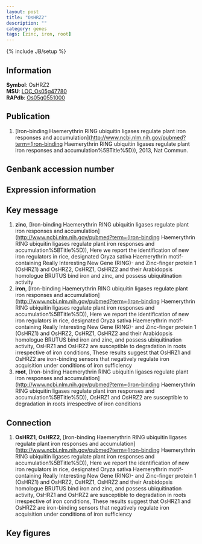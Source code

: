 ```yaml
---
layout: post
title: "OsHRZ2"
description: ""
category: genes
tags: [zinc, iron, root]
---
```

{% include JB/setup %}

## Information
__Symbol__: OsHRZ2  
__MSU__: [LOC_Os05g47780](http://rice.plantbiology.msu.edu/cgi-bin/ORF_infopage.cgi?orf=LOC_Os05g47780)  
__RAPdb__: [Os05g0551000](http://rapdb.dna.affrc.go.jp/viewer/gbrowse_details/irgsp1?name=Os05g0551000)  

## Publication
1. [Iron-binding Haemerythrin RING ubiquitin ligases regulate plant iron responses and accumulation](http://www.ncbi.nlm.nih.gov/pubmed?term=(Iron-binding Haemerythrin RING ubiquitin ligases regulate plant iron responses and accumulation%5BTitle%5D)), 2013, Nat Commun.

## Genbank accession number

## Expression information

## Key message
1. __zinc__, [Iron-binding Haemerythrin RING ubiquitin ligases regulate plant iron responses and accumulation](http://www.ncbi.nlm.nih.gov/pubmed?term=(Iron-binding Haemerythrin RING ubiquitin ligases regulate plant iron responses and accumulation%5BTitle%5D)),  Here we report the identification of new iron regulators in rice, designated Oryza sativa Haemerythrin motif-containing Really Interesting New Gene (RING)- and Zinc-finger protein 1 (OsHRZ1) and OsHRZ2, OsHRZ1, OsHRZ2 and their Arabidopsis homologue BRUTUS bind iron and zinc, and possess ubiquitination activity
2. __iron__, [Iron-binding Haemerythrin RING ubiquitin ligases regulate plant iron responses and accumulation](http://www.ncbi.nlm.nih.gov/pubmed?term=(Iron-binding Haemerythrin RING ubiquitin ligases regulate plant iron responses and accumulation%5BTitle%5D)),  Here we report the identification of new iron regulators in rice, designated Oryza sativa Haemerythrin motif-containing Really Interesting New Gene (RING)- and Zinc-finger protein 1 (OsHRZ1) and OsHRZ2, OsHRZ1, OsHRZ2 and their Arabidopsis homologue BRUTUS bind iron and zinc, and possess ubiquitination activity, OsHRZ1 and OsHRZ2 are susceptible to degradation in roots irrespective of iron conditions, These results suggest that OsHRZ1 and OsHRZ2 are iron-binding sensors that negatively regulate iron acquisition under conditions of iron sufficiency
3. __root__, [Iron-binding Haemerythrin RING ubiquitin ligases regulate plant iron responses and accumulation](http://www.ncbi.nlm.nih.gov/pubmed?term=(Iron-binding Haemerythrin RING ubiquitin ligases regulate plant iron responses and accumulation%5BTitle%5D)),  OsHRZ1 and OsHRZ2 are susceptible to degradation in roots irrespective of iron conditions

## Connection
1. __OsHRZ1__, __OsHRZ2__, [Iron-binding Haemerythrin RING ubiquitin ligases regulate plant iron responses and accumulation](http://www.ncbi.nlm.nih.gov/pubmed?term=(Iron-binding Haemerythrin RING ubiquitin ligases regulate plant iron responses and accumulation%5BTitle%5D)),  Here we report the identification of new iron regulators in rice, designated Oryza sativa Haemerythrin motif-containing Really Interesting New Gene (RING)- and Zinc-finger protein 1 (OsHRZ1) and OsHRZ2, OsHRZ1, OsHRZ2 and their Arabidopsis homologue BRUTUS bind iron and zinc, and possess ubiquitination activity, OsHRZ1 and OsHRZ2 are susceptible to degradation in roots irrespective of iron conditions, These results suggest that OsHRZ1 and OsHRZ2 are iron-binding sensors that negatively regulate iron acquisition under conditions of iron sufficiency

## Key figures


